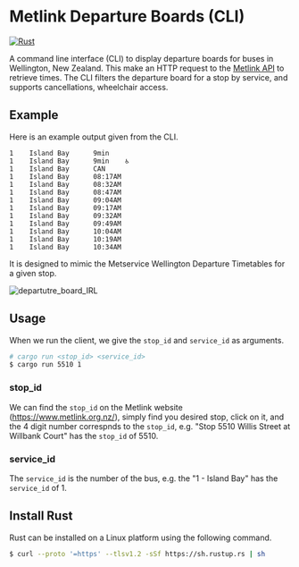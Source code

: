 # Metlink Departure Boards (CLI)
[![Rust](https://github.com/woodRock/scaling-palm-tree/actions/workflows/rust.yml/badge.svg)](https://github.com/woodRock/scaling-palm-tree/actions/workflows/rust.yml)

A command line interface (CLI) to display departure boards for buses in Wellington, New Zealand. This make an HTTP request to the [Metlink API](https://opendata.metlink.org.nz/) to retrieve times. The CLI filters the departure board for a stop by service, and supports cancellations, wheelchair access.

## Example 

Here is an example output given from the CLI. 

```
1    Island Bay      9min
1    Island Bay      9min    ♿
1    Island Bay      CAN
1    Island Bay      08:17AM
1    Island Bay      08:32AM
1    Island Bay      08:47AM
1    Island Bay      09:04AM
1    Island Bay      09:17AM
1    Island Bay      09:32AM
1    Island Bay      09:49AM
1    Island Bay      10:04AM
1    Island Bay      10:19AM
1    Island Bay      10:34AM
````

It is designed to mimic the Metservice Wellington Departure Timetables for a given stop. 

![departutre_board_IRL](https://user-images.githubusercontent.com/18411037/197334859-fb8c2db0-f3b2-4d22-845a-0e310d66112b.jpg)

## Usage

When we run the client, we give the `stop_id` and `service_id` as arguments. 

```bash
# cargo run <stop_id> <service_id>
$ cargo run 5510 1 
```

### stop_id 

We can find the `stop_id` on the Metlink website (https://www.metlink.org.nz/), simply find you desired stop, click on it, and the 4 digit number correspnds to the `stop_id`, e.g. "Stop 5510 Willis Street at Willbank Court" has the `stop_id` of 5510.

### service_id 

The `service_id` is the number of the bus, e.g. the "1 - Island Bay" has the `service_id` of 1. 

## Install Rust 

Rust can be installed on a Linux platform using the following command. 

```bash 
$ curl --proto '=https' --tlsv1.2 -sSf https://sh.rustup.rs | sh
```




